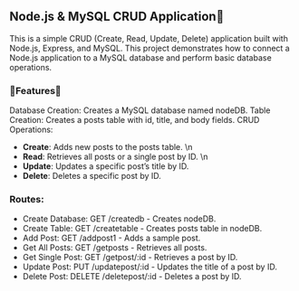 ## Node.js & MySQL CRUD Application📅
This is a simple CRUD (Create, Read, Update, Delete) application built with Node.js, Express, and MySQL. This project demonstrates how to connect a Node.js application to a MySQL database and perform basic database operations.

### 🌟Features🌟
Database Creation: Creates a MySQL database named nodeDB.
Table Creation: Creates a posts table with id, title, and body fields.
CRUD Operations:
- **Create**: Adds new posts to the posts table. \n
- **Read**: Retrieves all posts or a single post by ID. \n
- **Update**: Updates a specific post’s title by ID.
- **Delete**: Deletes a specific post by ID.

### Routes:
* Create Database: GET /createdb - Creates nodeDB.
* Create Table: GET /createtable - Creates posts table in nodeDB.
* Add Post: GET /addpost1 - Adds a sample post.
* Get All Posts: GET /getposts - Retrieves all posts.
* Get Single Post: GET /getpost/:id - Retrieves a post by ID.
* Update Post: PUT /updatepost/:id - Updates the title of a post by ID.
* Delete Post: DELETE /deletepost/:id - Deletes a post by ID.
